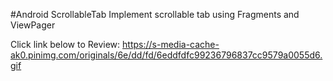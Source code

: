 #Android ScrollableTab 
Implement scrollable tab using Fragments and ViewPager

Click link below to Review: 
https://s-media-cache-ak0.pinimg.com/originals/6e/dd/fd/6eddfdfc99236796837cc9579a0055d6.gif
